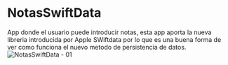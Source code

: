 # NotasSwiftData
App donde el usuario puede introducir notas, esta app aporta la nueva libreria introducida por Apple SWiftdata
por lo que es una buena forma de ver como funciona el nuevo metodo de persistencia de datos.
![NotasSwiftData - 01](https://github.com/lordzzz777/NotasSwiftData/assets/114311106/a9e6bc4e-d076-49ef-91c7-3c59185f667d)
